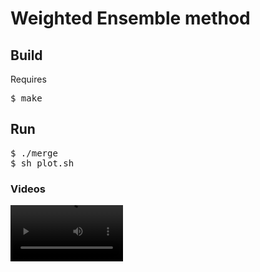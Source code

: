 <h1>Weighted Ensemble method</h1>

<h2>Build</h2>

Requires 
<pre>
$ make
</pre>

<h2>Run</h2>

<pre>
$ ./merge
$ sh plot.sh
</pre>

<h3>Videos</h2>

<video src='img/merge.mp4' width=180/>
